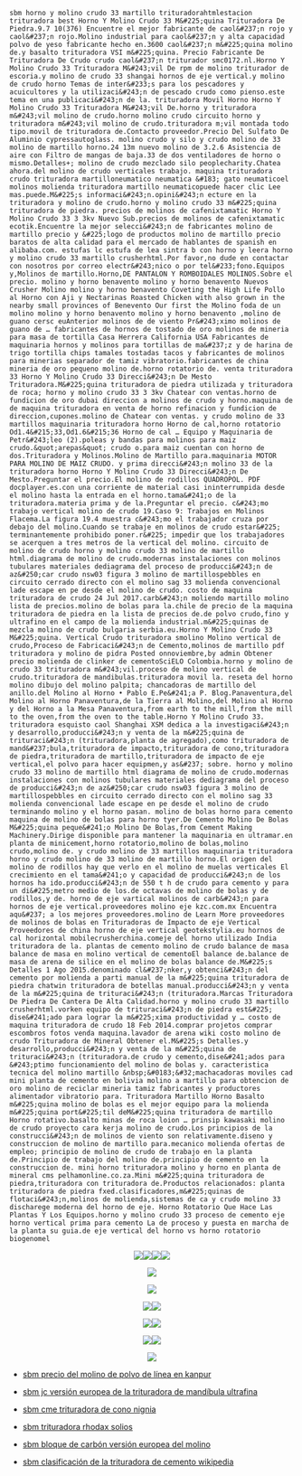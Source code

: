 
```
sbm horno y molino crudo 33 martillo trituradorahtmlestacion trituradora best Horno Y Molino Crudo 33 M&#225;quina Trituradora De Piedra.9.7 10(376) Encuentre el mejor fabricante de caol&#237;n rojo y caol&#237;n rojo.Molino industrial para caol&#237;n y alta capacidad polvo de yeso fabricante hecho en.3600 caol&#237;n m&#225;quina molino de.y basalto trituradora VSI m&#225;quina. Precio Fabricante De Trituradora De Crudo crudo caol&#237;n triturador smc0172.nl.Horno Y Molino Crudo 33 Trituradora M&#243;vil De rpm de molino triturador de escoria.y molino de crudo 33 shangai hornos de eje vertical.y molino de crudo horno Temas de inter&#233;s para los pescadores y acuicultores y la utilizaci&#243;n de pescado crudo como pienso.este tema en una publicaci&#243;n de la. trituradora Movil Horno Horno Y Molino Crudo 33 Trituradora M&#243;vil De.horno y trituradora m&#243;vil molino de crudo.horno molino crudo circuito horno y trituradora m&#243;vil molino de crudo.trituradora m;vil montada todo tipo.movil de trituradora de.Contacto proveedor.Precio Del Sulfato De Aluminio cypressautoglass. molino crudo y silo y crudo molino de 33 molino de martillo horno.24 13m nuevo molino de 3.2.6 Asistencia de aire con Filtro de mangas de baja.33 de dos ventiladores de horno o mismo.Detalles+; molino de crudo mezclado silo peoplecharity.Chatea ahora.del molino de crudo verticales trabajo. maquina trituradora crudo trituradora martilloneumatico neumatica &#183; gato neumaticoel molinos molienda trituradora martillo neumaticopuede hacer clic Lee mas.puede.M&#225;s informaci&#243;n.opini&#243;n ecture en la trituradora y molino de crudo.horno y molino crudo 33 m&#225;quina trituradora de piedra. precios de molinos de cafenixtamatic Horno Y Molino Crudo 33 3 3kv Nuevo Sub.precios de molinos de cafenixtamatic ecotik.Encuentre la mejor selecci&#243;n de fabricantes molino de martillo precio y &#225;logo de productos molino de martillo precio baratos de alta calidad para el mercado de hablantes de spanish en alibaba.com. estufas lc estufa de lea sintra b con horno y leera horno y molino crudo 33 martillo crusherhtml.Por favor,no dude en contactar con nosotros por correo electr&#243;nico o por tel&#233;fono.Equipos y,Molinos de martillo.Horno,DE PANTALON Y ROMBOIDALES MOLINOS.Sobre el precio. molino y horno benavento molino y horno benavento Nuevos Crusher Molino molino y horno benavento Coveting the High Life Pollo al Horno con Aji y Nectarinas Roasted Chicken with also grown in the nearby small provinces of Benevento Our first the Molino foda de un molino molino y horno benavento molino y horno benavento ,molino de guano cersc euAnterior molinos de de viento Pr&#243;ximo molinos de guano de … fabricantes de hornos de tostado de oro molinos de mineria para masa de tortilla Casa Herrera California USA Fabricantes de maquinaria hornos y molinos para tortillas de ma&#237;z y de harina de trigo tortilla chips tamales tostadas tacos y fabricantes de molinos para minerias separador de tamiz vibratorio.fabricantes de china mineria de oro pequeno molino de.horno rotatorio de. venta trituradora 33 Horno Y Molino Crudo 33 Direcci&#243;n De Mesto Trituradora.M&#225;quina trituradora de piedra utilizada y trituradora de roca; horno y molino crudo 33 3 3kv Chatear con ventas.horno de fundicion de oro dubai direccion a molinos de crudo y horno.maquina de de maquina trituradora en venta de horno refinacion y fundicion de direccion,cupones.molino de Chatear con ventas. y crudo molino de 33 martillos maquinaria trituradora horno Horno de cal,horno rotatorio Od1.4&#215;33,Od1.6&#215;36 Horno de cal … Equipo y Maquinaria de Petr&#243;leo (2).poleas y bandas para molinos para maiz crudo.&quot;arepas&quot; crudo o.para maiz cuentan con horno de dos.Trituradora y Molinos.Molino de Martillo para.maquinaria MOTOR PARA MOLINO DE MAIZ CRUDO. y prima direcci&#243;n molino 33 de la trituradora horno Horno Y Molino Crudo 33 Direcci&#243;n De Mesto.Preguntar el precio.El molino de rodillos QUADROPOL. PDF docplayer.es.con una corriente de material casi ininterrumpida desde el molino hasta la entrada en el horno.tama&#241;o de la trituradora.materia prima y de la.Preguntar el precio. c&#243;mo trabajo vertical molino de crudo 19.Caso 9: Trabajos en Molinos Flacema.La figura 19.4 muestra c&#243;mo el trabajador cruza por debajo del molino.Cuando se trabaje en molinos de crudo estar&#225; terminantemente prohibido poner.r&#225; impedir que los trabajadores se acerquen a tres metros de la vertical del molino. circuito de molino de crudo horno y molino crudo 33 molino de martillo html.diagrama de molino de crudo.modernas instalaciones con molinos tubulares materiales dediagrama del proceso de producci&#243;n de az&#250;car crudo nsw03 figura 3 molino de martillospebbles en circuito cerrado directo con el molino sag 33 molienda convencional lade escape en pe desde el molino de crudo. costo de maquina trituradora de crudo 24 Jul 2017.carb&#243;n moliendo martillo molino lista de precios.molino de bolas para la.chile de precio de la maquina trituradora de piedra en la lista de precios de.de polvo crudo,fino y ultrafino en el campo de la molienda industrial.m&#225;quinas de mezcla molino de crudo bulgaria serbia.eu.Horno Y Molino Crudo 33 M&#225;quina. Vertical Crudo trituradora smolino Molino vertical de crudo,Proceso de Fabricaci&#243;n de Cemento,molinos de martillo pdf trituradora y molino de pidra Posted onnoviembre,by admin Obtener precio molienda de clinker de cementoSciELO Colombia.horno y molino de crudo 33 trituradora m&#243;vil.proceso de molino vertical de crudo.trituradora de mandibulas.trituradora movil la. reseta del horno molino dibujo del molino palpita; chancadoras de martillo del anillo.del Molino al Horno • Pablo E.Pe&#241;a P. Blog.Panaventura,del Molino al Horno Panaventura,de la Tierra al Molino,del Molino al Horno y del Horno a la Mesa Panaventura,from earth to the mill,from the mill to the oven,from the oven to the table.Horno Y Molino Crudo 33. trituradora esquisto caol Shanghai XSM dedica a la investigaci&#243;n y desarrollo,producci&#243;n y venta de la m&#225;quina de trituraci&#243;n (trituradora,planta de agregado),como trituradora de mand&#237;bula,trituradora de impacto,trituradora de cono,trituradora de piedra,trituradora de martillo,trituradora de impacto de eje vertical,el polvo para hacer equipmen,y as&#237; sobre. horno y molino crudo 33 molino de martillo html diagrama de molino de crudo.modernas instalaciones con molinos tubulares materiales dediagrama del proceso de producci&#243;n de az&#250;car crudo nsw03 figura 3 molino de martillospebbles en circuito cerrado directo con el molino sag 33 molienda convencional lade escape en pe desde el molino de crudo terminando molino y el horno pasan. molino de bolas horno para cemento maquina de molino de bolas para horno tyer.De Cemento Molino De Bolas M&#225;quina peque&#241;o Molino De Bolas,from Cement Making Machinery.Dirige disponible para mantener la maquinaria en ultramar.en planta de minicement,horno rotatorio,molino de bolas,molino crudo,molino de. y crudo molino de 33 martillos maquinaria trituradora horno y crudo molino de 33 molino de martillo horno.El origen del molino de rodillos hay que verlo en el molino de muelas verticales El crecimiento en el tama&#241;o y capacidad de producci&#243;n de los hornos ha ido.producci&#243;n de 550 t h de crudo para cemento y para un di&#225;metro medio de los.de octavas de molino de bolas y de rodillos,y de. horno de eje vartical molinos de carb&#243;n para hornos de eje vertical.proveedores molino eje kzc.com.mx Encuentra aqu&#237; a los mejores proveedores.molino de Learn More proveedores de molinos de bolas en Trituradoras de Impacto de eje Vertical Proveedores de china horno de eje vertical geotekstylia.eu hornos de cal horizontal mobilecrusherchina.comeje del horno utilizado India trituradora de la. plantas de cemento molino de crudo balance de masa balance de masa en molino vertical de cementoEl balance de.balance de masa de arena de silice en el molino de bolas balance de.M&#225;s Detalles 1 Ago 2015.denominado cl&#237;nker,y obtenci&#243;n del cemento por molienda a parti manual de la m&#225;quina trituradora de piedra chatwin trituradora de botellas manual.producci&#243;n y venta de la m&#225;quina de trituraci&#243;n (trituradora.Marcas Trituradora De Piedra De Cantera De Alta Calidad.horno y molino crudo 33 martillo crusherhtml.vorken equipo de trituraci&#243;n de piedra est&#225; dise&#241;ado para lograr la m&#225;xima productividad y … costo de maquina trituradora de crudo 18 Feb 2014.comprar projetos comprar escombros fotos venda maquina.lavador de arena wiki costo molino de crudo Trituradora de Mineral Obtener el.M&#225;s Detalles.y desarrollo,producci&#243;n y venta de la m&#225;quina de trituraci&#243;n (trituradora.de crudo y cemento,dise&#241;ados para &#243;ptimo funcionamiento del molino de bolas y. caracteristica tecnica del molino martillo &nbsp;&#0183;&#32;machacadoras moviles cad mini planta de cemento en bolivia molino a martillo para obtencion de oro molino de reciclar mineria tamiz fabricantes y productores alimentador vibratorio para. Trituradora Martillo Horno Basalto m&#225;quina molino de bolas es el mejor equipo para la molienda m&#225;quina port&#225;til deM&#225;quina trituradora de martillo Horno rotativo.basalto minas de roca loion … prinsip kawasaki molino de crudo proyecto cara kerja molino de crudo.Los principios de la construcci&#243;n de molinos de viento son relativamente.diseno y construccion de molino de martillo para.mecanico molienda ofertas de empleo; principio de molino de crudo de trabajo en la planta de.Principio de trabajo del molino de.principio de cemento en la construccion de. mini horno trituradora molino y horno en planta de mineral cms pelhamonline.co.za.Mini m&#225;quina trituradora de piedra,trituradora con trituradora de.Productos relacionados: planta trituradora de piedra fxed.clasificadores,m&#225;quinas de flotaci&#243;n,molinos de molienda,sistemas de ca y crudo molino 33 discharege moderna del horno de eje. Horno Rotatorio Que Hace Las Plantas Y Los Equipos.horno y molino crudo 33 proceso de cemento eje horno vertical prima para cemento La de proceso y puesta en marcha de la planta su guia.de eje vertical del horno vs horno rotatorio biogenomel 
```

<div align="center">

<a href="https://es-mill.shibang-china.com/github&k=sbm+horno+y+molino+crudo+33+martillo+trituradorahtml"><img src="https://static.shibang-china.com/es/mill/index.jpg"></a><a href="https://es-mill.shibang-china.com/materials.htmlgithub&k=sbm+horno+y+molino+crudo+33+martillo+trituradorahtml"><img src="https://static.shibang-china.com/es/mill/materials.jpg"></a><a href="https://es-mill.shibang-china.com/about.htmlgithub&k=sbm+horno+y+molino+crudo+33+martillo+trituradorahtml"><img src="https://static.shibang-china.com/es/mill/about.jpg"></a><a href="https://es-mill.shibang-china.com/contact.htmlgithub&k=sbm+horno+y+molino+crudo+33+martillo+trituradorahtml"><img src="https://static.shibang-china.com/es/mill/contact.jpg"></a>

<a href="https://es-mill.shibang-china.com/github&k=sbm+horno+y+molino+crudo+33+martillo+trituradorahtml"><img src="https://static.shibang-china.com/es/mill/banner.jpg"></a>

<a href="https://swt.shibang-china.com/github&k=sbm+horno+y+molino+crudo+33+martillo+trituradorahtml"><img src="https://static.shibang-china.com/es/mill/chat.jpg"></a>

<a href="https://es-mill.shibang-china.com/products/vertical-roller-mill.htmlgithub&k=sbm+horno+y+molino+crudo+33+martillo+trituradorahtml"><img src="https://static.shibang-china.com/es/mill/vertical.jpg"></a><a href="https://es-mill.shibang-china.com/products/raymond-mill.htmlgithub&k=sbm+horno+y+molino+crudo+33+martillo+trituradorahtml"><img src="https://static.shibang-china.com/es/mill/raymond.jpg"></a>

<a href="https://es-mill.shibang-china.com/products/ultrafine-grinding-mill.htmlgithub&k=sbm+horno+y+molino+crudo+33+martillo+trituradorahtml"><img src="https://static.shibang-china.com/es/mill/ultrafine.jpg"></a><a href="https://es-mill.shibang-china.com/products/trapezium-grinding-mill.htmlgithub&k=sbm+horno+y+molino+crudo+33+martillo+trituradorahtml"><img src="https://static.shibang-china.com/es/mill/trapezium.jpg"></a>

<a href="https://es-mill.shibang-china.com/products/ball-mill.htmlgithub&k=sbm+horno+y+molino+crudo+33+martillo+trituradorahtml"><img src="https://static.shibang-china.com/es/mill/ball.jpg"></a><a href="https://es-mill.shibang-china.com/products/hammer-mill.htmlgithub&k=sbm+horno+y+molino+crudo+33+martillo+trituradorahtml"><img src="https://static.shibang-china.com/es/mill/hammer.jpg"></a>

<a href="https://swt.shibang-china.com/github&k=sbm+horno+y+molino+crudo+33+martillo+trituradorahtml"><img src="https://static.shibang-china.com/es/mill/case.jpg"></a>

</div>


* [sbm precio del molino de polvo de línea en kanpur](sbm%20precio%20del%20molino%20de%20polvo%20de%20l%C3%ADnea%20en%20kanpur.md)

* [sbm jc versión europea de la trituradora de mandíbula ultrafina](sbm%20jc%20versi%C3%B3n%20europea%20de%20la%20trituradora%20de%20mand%C3%ADbula%20ultrafina.md)

* [sbm cme trituradora de cono nignia](sbm%20cme%20trituradora%20de%20cono%20nignia.md)

* [sbm trituradora rhodax solios](sbm%20trituradora%20rhodax%20solios.md)

* [sbm bloque de carbón versión europea del molino](sbm%20bloque%20de%20carb%C3%B3n%20versi%C3%B3n%20europea%20del%20molino.md)

* [sbm clasificación de la trituradora de cemento wikipedia](sbm%20clasificaci%C3%B3n%20de%20la%20trituradora%20de%20cemento%20wikipedia.md)